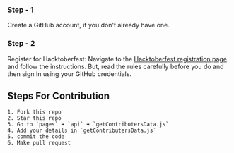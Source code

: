 ### Step - 1
Create a GitHub account, if you don't already have one.


### Step - 2
Register for Hacktoberfest: Navigate to the [Hacktoberfest registration page](https://hacktoberfest.com/) and follow the instructions. But, read the rules carefully before you do and then sign In using your GitHub credentials.


## Steps For Contribution

    1. Fork this repo
    2. Star this repo
    3. Go to `pages` ➡️ `api` ➡️ `getContributersData.js` 
    4. Add your details in `getContributersData.js` 
    5. commit the code
    6. Make pull request
    

